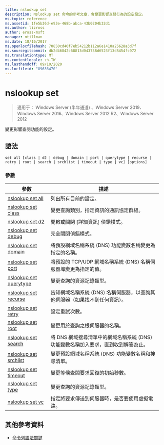 ```yaml
---
title: nslookup set
description: Nslookup set 命令的參考文章，會變更影響查閱行為的設定設定。
ms.topic: reference
ms.assetid: 1fe5b36d-e93e-468b-abca-43b0204b32d1
ms.author: lizross
author: eross-msft
manager: mtillman
ms.date: 10/16/2017
ms.openlocfilehash: 70850cd40f7eb54212b112a6e1410a25628a3d7f
ms.sourcegitcommit: db2d46842c68813d043738d6523f13d8454fc972
ms.translationtype: MT
ms.contentlocale: zh-TW
ms.lasthandoff: 09/10/2020
ms.locfileid: "89636470"
---
```

# <a name="nslookup-set"></a>nslookup set

> 適用于： Windows Server (半年通道) 、Windows Server 2019、Windows Server 2016、Windows Server 2012 R2、Windows Server 2012

變更影響查閱功能的設定。

## <a name="syntax"></a>語法

```
set all [class | d2 | debug | domain | port | querytype | recurse | retry | root | search | srchlist | timeout | type | vc] [options]
```

### <a name="parameters"></a>參數

| 參數 | 描述 |
| --------- | ----------- |
| [nslookup set all](nslookup-set-all.md) | 列出所有目前的設定。 |
| [nslookup set class](nslookup-set-class.md) | 變更查詢類別，指定資訊的通訊協定群組。 |
| [nslookup set d2](nslookup-set-d2.md) | 開啟或關閉 [詳細資訊] 偵錯模式。 |
| [nslookup set debug](nslookup-set-debug.md) | 完全關閉偵錯模式。 |
| [nslookup set domain](nslookup-set-domain.md) | 將預設網域名稱系統 (DNS) 功能變數名稱變更為指定的名稱。 |
| [nslookup set port](nslookup-set-port.md) | 將預設的 TCP/UDP 網域名稱系統 (DNS) 名稱伺服器埠變更為指定的值。
| [nslookup set querytype](nslookup-set-querytype.md) | 變更查詢的資源記錄類型。 |
| [nslookup set recurse](nslookup-set-recurse.md) | 告知網域名稱系統 (DNS) 名稱伺服器，以查詢其他伺服器（如果找不到任何資訊）。 |
| [nslookup set retry](nslookup-set-retry.md) | 設定重試次數。 |
| [nslookup set root](nslookup-set-root.md) | 變更用於查詢之根伺服器的名稱。 |
| [nslookup set search](nslookup-set-search.md) | 將 DNS 網域搜尋清單中的網域名稱系統 (DNS) 功能變數名稱加入要求，直到收到解答為止。 |
| [nslookup set srchlist](nslookup-set-srchlist.md) | 變更預設網域名稱系統 (DNS) 功能變數名稱和搜尋清單。 |
| [nslookup set timeout](nslookup-set-timeout.md) | 變更等候查閱要求回復的初始秒數。 |
| [nslookup set type](nslookup-set-type.md) | 變更查詢的資源記錄類型。 |
| [nslookup set vc](nslookup-set-vc.md) | 指定將要求傳送到伺服器時，是否要使用虛擬電路。 |

## <a name="additional-references"></a>其他參考資料

- [命令列語法關鍵](command-line-syntax-key.md)
